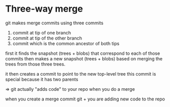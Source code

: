 # Three-way merge

git makes merge commits using three commits

1. commit at tip of one branch
1. commit at tip of the other branch
1. commit which is the common ancestor of both tips

first it finds the snapshot (trees + blobs) that correspond to each of those
commits then makes a new snapshot (trees + blobs) based on merging the trees
from those three trees.

it then creates a commit to point to the new top-level tree this commit is
special because it has two parents

=> git actually "adds code" to your repo when you do a merge

when you create a merge commit git + you are adding new code to the repo
